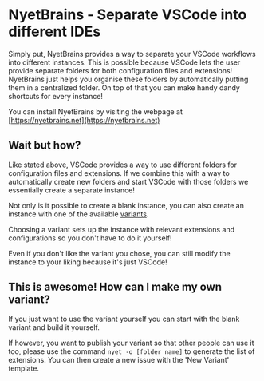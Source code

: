 # NyetBrains - Separate VSCode into different IDEs

Simply put, NyetBrains provides a way to separate your VSCode workflows into different instances.
This is possible because VSCode lets the user provide separate folders for both configuration files and extensions!
NyetBrains just helps you organise these folders by automatically putting them in a centralized folder.
On top of that you can make handy dandy shortcuts for every instance!

You can install NyetBrains by visiting the webpage at [https://nyetbrains.net](https://nyetbrains.net)

## Wait but how?
Like stated above, VSCode provides a way to use different folders for configuration files and extensions. If we combine this with a way to automatically create new folders and start VSCode with those folders we essentially create a separate instance!

Not only is it possible to create a blank instance, you can also create an instance with one of the available [variants](https://github.com/Jrprogrammer/NyetBrains/blob/master/variants/list.txt).

Choosing a variant sets up the instance with relevant extensions and configurations so you don't have to do it yourself! 

Even if you don't like the variant you chose, you can still modify the instance to your liking because it's just VSCode!

## This is awesome! How can I make my own variant?
If you just want to use the variant yourself you can start with the blank variant and build it yourself. 

If however, you want to publish your variant so that other people can use it too, please use the command `nyet -o [folder name]` to generate the list of extensions. You can then create a new issue with the 'New Variant' template.
